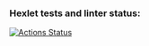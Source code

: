 ### Hexlet tests and linter status:
[![Actions Status](https://github.com/Evoly/frontend-project-12/actions/workflows/hexlet-check.yml/badge.svg)](https://github.com/Evoly/frontend-project-12/actions)
